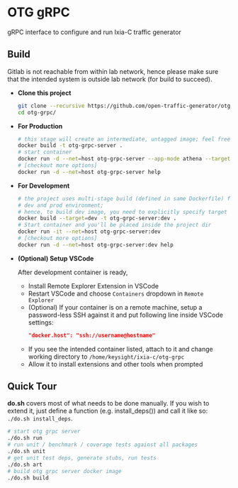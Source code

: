 # OTG gRPC

gRPC interface to configure and run Ixia-C traffic generator

## Build

Gitlab is not reachable from within lab network, hence please make sure that the intended system is outside lab network (for build to succeed).


- **Clone this project**

  ```sh
  git clone --recursive https://github.com/open-traffic-generator/otg-grpc.git
  cd otg-grpc/
  ```

- **For Production**

    ```sh
    # this stage will create an intermediate, untagged image; feel free to get rid of it afterwards
    docker build -t otg-grpc-server .
    # start container
    docker run -d --net=host otg-grpc-server --app-mode athena --target-host localhost --target-port 443
    # [checkout more options]
    docker run -d --net=host otg-grpc-server help
    ```

- **For Development**

    ```sh
    # the project uses multi-stage build (defined in same Dockerfile) for both
    # dev and prod environment;
    # hence, to build dev image, you need to explicitly specify target `stage`
    docker build --target=dev -t otg-grpc-server:dev .
    # Start container and you'll be placed inside the project dir
    docker run -it --net=host otg-grpc-server:dev
    # [checkout more options]
    docker run -d --net=host otg-grpc-server:dev help
    ```

- **(Optional) Setup VSCode**

    After development container is ready,
    - Install Remote Explorer Extension in VSCode
    - Restart VSCode and choose `Containers` dropdown in `Remote Explorer`
    - (Optional) If your container is on a remote machine, setup a password-less SSH against it and put following line inside VSCode settings:
      ```json
      "docker.host": "ssh://username@hostname"
      ```
    - If you see the intended container listed, attach to it and change working directory to `/home/keysight/ixia-c/otg-grpc`
    - Allow it to install extensions and other tools when prompted


## Quick Tour

**do.sh** covers most of what needs to be done manually. If you wish to extend it, just define a function (e.g. install_deps()) and call it like so: `./do.sh install_deps`.

```sh
# start otg grpc server
./do.sh run
# run unit / benchmark / coverage tests against all packages
./do.sh unit
# get unit test deps, generate stubs, run tests
./do.sh art
# build otg grpc server docker image
./do.sh build
```
